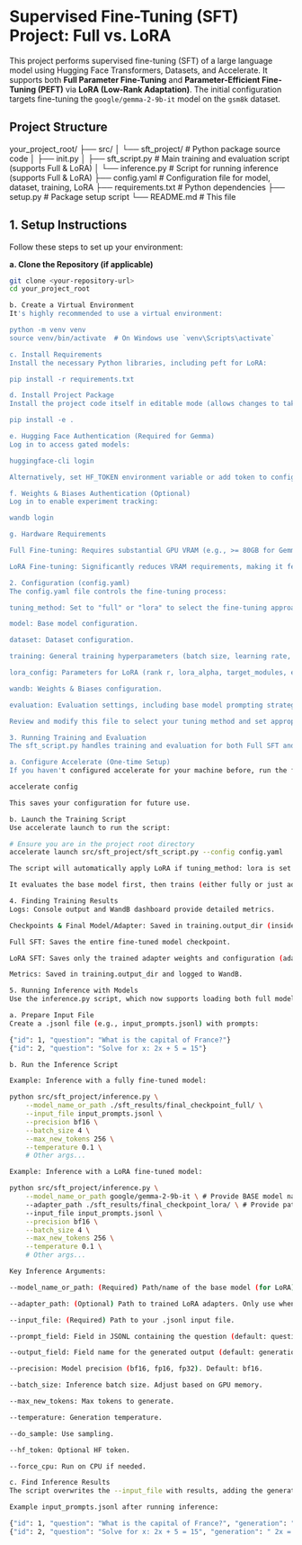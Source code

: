 # Supervised Fine-Tuning (SFT) Project: Full vs. LoRA

This project performs supervised fine-tuning (SFT) of a large language model using Hugging Face Transformers, Datasets, and Accelerate. It supports both **Full Parameter Fine-Tuning** and **Parameter-Efficient Fine-Tuning (PEFT)** via **LoRA (Low-Rank Adaptation)**. The initial configuration targets fine-tuning the `google/gemma-2-9b-it` model on the `gsm8k` dataset.

## Project Structure


your_project_root/
├── src/
│   └── sft_project/       # Python package source code
│       ├── init.py
│       ├── sft_script.py  # Main training and evaluation script (supports Full & LoRA)
│       └── inference.py   # Script for running inference (supports Full & LoRA)
├── config.yaml            # Configuration file for model, dataset, training, LoRA
├── requirements.txt       # Python dependencies
├── setup.py               # Package setup script
└── README.md              # This file


## 1. Setup Instructions

Follow these steps to set up your environment:

**a. Clone the Repository (if applicable)**
```bash
git clone <your-repository-url>
cd your_project_root

b. Create a Virtual Environment
It's highly recommended to use a virtual environment:

python -m venv venv
source venv/bin/activate  # On Windows use `venv\Scripts\activate`

c. Install Requirements
Install the necessary Python libraries, including peft for LoRA:

pip install -r requirements.txt

d. Install Project Package
Install the project code itself in editable mode (allows changes to take effect without reinstalling):

pip install -e .

e. Hugging Face Authentication (Required for Gemma)
Log in to access gated models:

huggingface-cli login

Alternatively, set HF_TOKEN environment variable or add token to config.yaml.

f. Weights & Biases Authentication (Optional)
Log in to enable experiment tracking:

wandb login

g. Hardware Requirements

Full Fine-tuning: Requires substantial GPU VRAM (e.g., >= 80GB for Gemma 9B).

LoRA Fine-tuning: Significantly reduces VRAM requirements, making it feasible on GPUs with less memory (e.g., 24GB or 40GB might be sufficient, depending on config). Adjust batch sizes accordingly.

2. Configuration (config.yaml)
The config.yaml file controls the fine-tuning process:

tuning_method: Set to "full" or "lora" to select the fine-tuning approach.

model: Base model configuration.

dataset: Dataset configuration.

training: General training hyperparameters (batch size, learning rate, epochs, etc.). Note that optimal learning_rate and per_device_train_batch_size might differ between full and lora.

lora_config: Parameters for LoRA (rank r, lora_alpha, target_modules, etc.). Only used if tuning_method is "lora".

wandb: Weights & Biases configuration.

evaluation: Evaluation settings, including base model prompting strategy.

Review and modify this file to select your tuning method and set appropriate parameters.

3. Running Training and Evaluation
The sft_script.py handles training and evaluation for both Full SFT and LoRA SFT, based on the tuning_method set in config.yaml.

a. Configure Accelerate (One-time Setup)
If you haven't configured accelerate for your machine before, run the following command and answer the questions about your setup (e.g., number of GPUs, mixed precision):

accelerate config

This saves your configuration for future use.

b. Launch the Training Script
Use accelerate launch to run the script:

# Ensure you are in the project root directory
accelerate launch src/sft_project/sft_script.py --config config.yaml

The script will automatically apply LoRA if tuning_method: lora is set in the config.

It evaluates the base model first, then trains (either fully or just adapters), then evaluates the fine-tuned result.

4. Finding Training Results
Logs: Console output and WandB dashboard provide detailed metrics.

Checkpoints & Final Model/Adapter: Saved in training.output_dir (inside subdirectories like final_checkpoint_full or final_checkpoint_lora).

Full SFT: Saves the entire fine-tuned model checkpoint.

LoRA SFT: Saves only the trained adapter weights and configuration (adapter_model.safetensors, adapter_config.json) inside the checkpoint directory. The base model is not saved again.

Metrics: Saved in training.output_dir and logged to WandB.

5. Running Inference with Models
Use the inference.py script, which now supports loading both full models and LoRA adapters.

a. Prepare Input File
Create a .jsonl file (e.g., input_prompts.jsonl) with prompts:

{"id": 1, "question": "What is the capital of France?"}
{"id": 2, "question": "Solve for x: 2x + 5 = 15"}

b. Run the Inference Script

Example: Inference with a fully fine-tuned model:

python src/sft_project/inference.py \
    --model_name_or_path ./sft_results/final_checkpoint_full/ \
    --input_file input_prompts.jsonl \
    --precision bf16 \
    --batch_size 4 \
    --max_new_tokens 256 \
    --temperature 0.1 \
    # Other args...

Example: Inference with a LoRA fine-tuned model:

python src/sft_project/inference.py \
    --model_name_or_path google/gemma-2-9b-it \ # Provide BASE model name/path
    --adapter_path ./sft_results/final_checkpoint_lora/ \ # Provide path to LoRA adapters
    --input_file input_prompts.jsonl \
    --precision bf16 \
    --batch_size 4 \
    --max_new_tokens 256 \
    --temperature 0.1 \
    # Other args...

Key Inference Arguments:

--model_name_or_path: (Required) Path/name of the base model (for LoRA) or the full SFT checkpoint path (for full SFT).

--adapter_path: (Optional) Path to trained LoRA adapters. Only use when loading a LoRA model.

--input_file: (Required) Path to your .jsonl input file.

--prompt_field: Field in JSONL containing the question (default: question).

--output_field: Field name for the generated output (default: generation).

--precision: Model precision (bf16, fp16, fp32). Default: bf16.

--batch_size: Inference batch size. Adjust based on GPU memory.

--max_new_tokens: Max tokens to generate.

--temperature: Generation temperature.

--do_sample: Use sampling.

--hf_token: Optional HF token.

--force_cpu: Run on CPU if needed.

c. Find Inference Results
The script overwrites the --input_file with results, adding the generation field. Make backups if needed.

Example input_prompts.jsonl after running inference:

{"id": 1, "question": "What is the capital of France?", "generation": " The capital of France is Paris."}
{"id": 2, "question": "Solve for x: 2x + 5 = 15", "generation": " 2x = 15 - 5\n2x = 10\nx = 10 / 2\nx = 5\n#### 5"}

